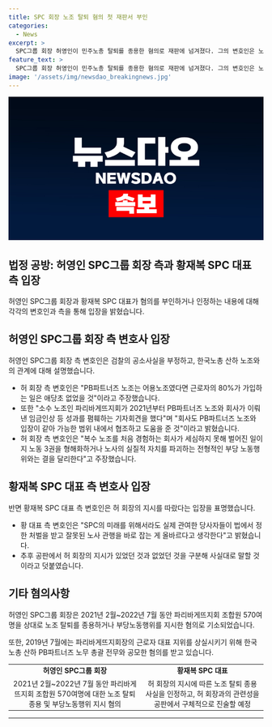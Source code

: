```yaml
---
title: SPC 회장 노조 탈퇴 혐의 첫 재판서 부인
categories:
  - News
excerpt: >
  SPC그룹 회장 허영인이 민주노총 탈퇴를 종용한 혐의로 재판에 넘겨졌다. 그의 변호인은 노조 탄압은 아니다라 주장하며, 민주노총과의 협력을 부정했다. 반면, SPC 대표 황재복은 허 회장의 지시를 따랐다고 인정하며 깊이 반성한다고 말했다. 허 회장은 570여명의 제빵기사에게 노조 탈퇴를 종용하거나 불이익을 주도록 지시한 혐의로 구속기소됐다. 그는 PB파트너즈 노조와의 공모로 민주노총 조합원 확보에도 개입했다.
feature_text: >
  SPC그룹 회장 허영인이 민주노총 탈퇴를 종용한 혐의로 재판에 넘겨졌다. 그의 변호인은 노조 탄압은 아니다라 주장하며, 민주노총과의 협력을 부정했다. 반면, SPC 대표 황재복은 허 회장의 지시를 따랐다고 인정하며 깊이 반성한다고 말했다. 허 회장은 570여명의 제빵기사에게 노조 탈퇴를 종용하거나 불이익을 주도록 지시한 혐의로 구속기소됐다. 그는 PB파트너즈 노조와의 공모로 민주노총 조합원 확보에도 개입했다.
image: '/assets/img/newsdao_breakingnews.jpg'
---
```


<p><img src="/assets/img/newsdao_breakingnews.jpg" alt="implanttips 속보" /></p>

<h2 data-ke-size="size26">법정 공방: 허영인 SPC그룹 회장 측과 황재복 SPC 대표 측 입장</h2>

<p data-ke-size="size16">허영인 SPC그룹 회장과 황재복 SPC 대표가 혐의를 부인하거나 인정하는 내용에 대해 각각의 변호인과 측을 통해 입장을 밝혔습니다.</p>

<h2 data-ke-size="size26">허영인 SPC그룹 회장 측 변호사 입장</h2>

<p data-ke-size="size16">허영인 SPC그룹 회장 측 변호인은 검찰의 공소사실을 부정하고, 한국노총 산하 노조와의 관계에 대해 설명했습니다.</p>

<ul>
  <li>허 회장 측 변호인은 "PB파트너즈 노조는 어용노조였다면 근로자의 80%가 가입하는 일은 애당초 없었을 것"이라고 주장했습니다.</li>
  <li>또한 "소수 노조인 파리바게뜨지회가 2021년부터 PB파트너즈 노조와 회사가 이뤄낸 임금인상 등 성과를 폄훼하는 기자회견을 했다"며 "회사도 PB파트너즈 노조와 입장이 같아 가능한 범위 내에서 협조하고 도움을 준 것"이라고 밝혔습니다.</li>
  <li>허 회장 측 변호인은 "복수 노조를 처음 경험하는 회사가 세심하지 못해 벌어진 일이지 노동 3권을 형해화하거나 노사의 실질적 자치를 파괴하는 전형적인 부당 노동행위와는 결을 달리한다"고 주장했습니다.</li>
</ul>

<h2 data-ke-size="size26">황재복 SPC 대표 측 변호사 입장</h2>

<p data-ke-size="size16">반면 황재복 SPC 대표 측 변호인은 허 회장의 지시를 따랐다는 입장을 표명했습니다.</p>

<ul>
  <li>황 대표 측 변호인은 "SPC의 미래를 위해서라도 실제 관여한 당사자들이 법에서 정한 처벌을 받고 잘못된 노사 관행을 바로 잡는 게 올바르다고 생각한다"고 밝혔습니다.</li>
  <li>추후 공판에서 허 회장의 지시가 있었던 것과 없었던 것을 구분해 사실대로 말할 것이라고 덧붙였습니다.</li>
</ul>

<h2 data-ke-size="size26">기타 혐의사항</h2>

<p data-ke-size="size16">허영인 SPC그룹 회장은 2021년 2월~2022년 7월 동안 파리바게뜨지회 조합원 570여명을 상대로 노조 탈퇴를 종용하거나 부당노동행위를 지시한 혐의로 기소되었습니다.</p>

<p data-ke-size="size16">또한, 2019년 7월에는 파리바게뜨지회장의 근로자 대표 지위를 상실시키기 위해 한국노총 산하 PB파트너즈 노무 총괄 전무와 공모한 혐의를 받고 있습니다.</p>

<table>
    <tbody>
        <tr>
            <td style="text-align: center; height: 17px;"><b>허영인 SPC그룹 회장</b></td>
            <td style="text-align: center; height: 17px;"><b>황재복 SPC 대표</b></td>
        </tr>
        <tr>
            <td style="text-align: center; height: 35px;">2021년 2월~2022년 7월 동안 파리바게뜨지회 조합원 570여명에 대한 노조 탈퇴 종용 및 부당노동행위 지시 혐의</td>
            <td style="text-align: center; height: 35px;">허 회장의 지시에 따른 노조 탈퇴 종용 사실을 인정하고, 허 회장과의 관련성을 공판에서 구체적으로 진술할 예정</td>
        </tr>
    </tbody>
</table>

<p><hr></p>

